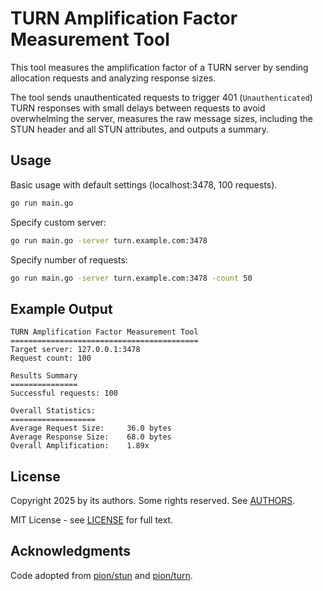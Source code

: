# TURN Amplification Factor Measurement Tool

This tool measures the amplification factor of a TURN server by sending allocation requests and analyzing response sizes. 

The tool sends unauthenticated requests to trigger 401 (`Unauthenticated`) TURN responses with small delays between requests to avoid overwhelming the server, measures the raw message sizes, including the STUN header and all STUN attributes, and outputs a summary.

## Usage

Basic usage with default settings (localhost:3478, 100 requests).
```bash
go run main.go
```

Specify custom server:
```bash
go run main.go -server turn.example.com:3478
```

Specify number of requests:
```bash
go run main.go -server turn.example.com:3478 -count 50
```

## Example Output

```
TURN Amplification Factor Measurement Tool
==========================================
Target server: 127.0.0.1:3478
Request count: 100

Results Summary
===============
Successful requests: 100

Overall Statistics:
===================
Average Request Size:     36.0 bytes
Average Response Size:    68.0 bytes
Overall Amplification:    1.89x
```

## License

Copyright 2025 by its authors. Some rights reserved. See [AUTHORS](AUTHORS).

MIT License - see [LICENSE](LICENSE) for full text.

## Acknowledgments

Code adopted from [pion/stun](https://github.com/pion/stun) and [pion/turn](https://github.com/pion/turn).
